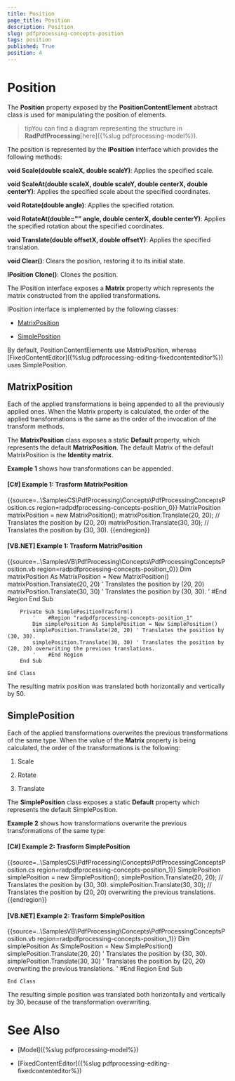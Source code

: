 ```yaml
---
title: Position
page_title: Position
description: Position
slug: pdfprocessing-concepts-position
tags: position
published: True
position: 4
---
```


# Position



The __Position__ property exposed by the __PositionContentElement__ abstract class is used for manipulating the position of elements.
      

>tipYou can find a diagram representing the structure in __RadPdfProcessing__[here]({%slug pdfprocessing-model%}).
        

The position is represented by the __IPosition__ interface which provides the following methods:
      



__void Scale(double scaleX, double scaleY)__: Applies the specified scale.
      

__void ScaleAt(double scaleX, double scaleY, double centerX, double centerY)__: Applies the specified scale about the specified coordinates.
      

__void Rotate(double angle)__: Applies the specified rotation.
      

__void RotateAt(double="" angle, double centerX, double centerY)__: Applies the specified rotation about the specified coordinates.
      

__void Translate(double offsetX, double offsetY)__: Applies the specified translation.
      

__void Clear()__: Clears the position, restoring it to its initial state.
      

__IPosition Clone()__: Clones the position.
      

The IPosition interface exposes a __Matrix__ property which represents the matrix constructed from the applied transformations.
      

IPosition interface is implemented by the following classes:
      

* [MatrixPosition](#matrixposition)

* [SimplePosition](#simpleposition)

By default, PositionContentElements use MatrixPosition, whereas [FixedContentEditor]({%slug pdfprocessing-editing-fixedcontenteditor%}) uses SimplePosition.
      

## MatrixPosition

Each of the applied transformations is being appended to all the previously applied ones. When the Matrix property is calculated, the order of the applied transformations is the same as the order of the invocation of the transform methods.
        

The __MatrixPosition__ class exposes a static __Default__ property, which represents the default __MatrixPosition__. The default Matrix of the default MatrixPosition is the __Identity matrix__.
        

__Example 1__ shows how transformations can be appended.
        

#### __[C#] Example 1: Trasform MatrixPosition__

{{source=..\SamplesCS\PdfProcessing\Concepts\PdfProcessingConceptsPosition.cs region=radpdfprocessing-concepts-position_0}}
	            MatrixPosition matrixPosition = new MatrixPosition();
	            matrixPosition.Translate(20, 20); // Translates the position by (20, 20)
	            matrixPosition.Translate(30, 30); // Translates the position by (30, 30).
	{{endregion}}



#### __[VB.NET] Example 1: Trasform MatrixPosition__

{{source=..\SamplesVB\PdfProcessing\Concepts\PdfProcessingConceptsPosition.vb region=radpdfprocessing-concepts-position_0}}
	        Dim matrixPosition As MatrixPosition = New MatrixPosition()
	        matrixPosition.Translate(20, 20) ' Translates the position by (20, 20)
	        matrixPosition.Translate(30, 30) ' Translates the position by (30, 30).
	        '	 #End Region
	    End Sub
	
	
	    Private Sub SimplePositionTrasform()
	        '	 #Region "radpdfprocessing-concepts-position_1"
	        Dim simplePosition As SimplePosition = New SimplePosition()
	        simplePosition.Translate(20, 20) ' Translates the position by (30, 30).
	        simplePosition.Translate(30, 30) ' Translates the position by (20, 20) overwriting the previous translations.
	        '	 #End Region
	    End Sub
	
	End Class



The resulting matrix position was translated both horizontally and vertically by 50.
        

## SimplePosition

Each of the applied transformations overwrites the previous transformations of the same type. When the value of the __Matrix__ property is being calculated, the order of the transformations is the following:
        

1. Scale
            

1. Rotate
            

1. Translate
            

The __SimplePosition__ class exposes a static __Default__ property which represents the default SimplePosition.
        

__Example 2__ shows how transformations overwrite the previous transformations of the same type:
        

#### __[C#] Example 2: Trasform SimplePosition__

{{source=..\SamplesCS\PdfProcessing\Concepts\PdfProcessingConceptsPosition.cs region=radpdfprocessing-concepts-position_1}}
	            SimplePosition simplePosition = new SimplePosition();
	            simplePosition.Translate(20, 20); // Translates the position by (30, 30).
	            simplePosition.Translate(30, 30); // Translates the position by (20, 20) overwriting the previous translations.
	{{endregion}}



#### __[VB.NET] Example 2: Trasform SimplePosition__

{{source=..\SamplesVB\PdfProcessing\Concepts\PdfProcessingConceptsPosition.vb region=radpdfprocessing-concepts-position_1}}
	        Dim simplePosition As SimplePosition = New SimplePosition()
	        simplePosition.Translate(20, 20) ' Translates the position by (30, 30).
	        simplePosition.Translate(30, 30) ' Translates the position by (20, 20) overwriting the previous translations.
	        '	 #End Region
	    End Sub
	
	End Class



The resulting simple position was translated both horizontally and vertically by 30, because of the transformation overwriting.
        

# See Also

 * [Model]({%slug pdfprocessing-model%})

 * [FixedContentEditor]({%slug pdfprocessing-editing-fixedcontenteditor%})
